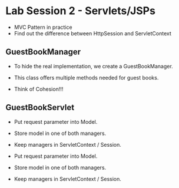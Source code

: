 # Lab Session 2 - Servlets/JSPs 
- MVC Pattern in practice
- Find out the difference between HttpSession and ServletContext

##  GuestBookManager
- To hide the real implementation, we create a GuestBookManager.

- This class offers multiple methods needed for guest books.

- Think of Cohesion!!!

## GuestBookServlet
- Put request parameter into Model.

- Store model in one of both managers.

- Keep managers in ServletContext / Session.

- Put request parameter into Model.

- Store model in one of both managers.

- Keep managers in ServletContext / Session.